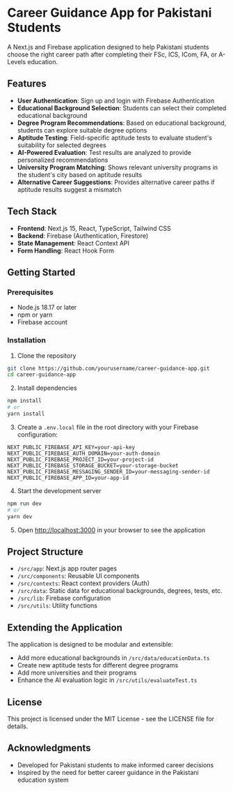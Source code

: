 # Career Guidance App for Pakistani Students

A Next.js and Firebase application designed to help Pakistani students choose the right career path after completing their FSc, ICS, ICom, FA, or A-Levels education.

## Features

- **User Authentication**: Sign up and login with Firebase Authentication
- **Educational Background Selection**: Students can select their completed educational background
- **Degree Program Recommendations**: Based on educational background, students can explore suitable degree options
- **Aptitude Testing**: Field-specific aptitude tests to evaluate student's suitability for selected degrees
- **AI-Powered Evaluation**: Test results are analyzed to provide personalized recommendations
- **University Program Matching**: Shows relevant university programs in the student's city based on aptitude results
- **Alternative Career Suggestions**: Provides alternative career paths if aptitude results suggest a mismatch

## Tech Stack

- **Frontend**: Next.js 15, React, TypeScript, Tailwind CSS
- **Backend**: Firebase (Authentication, Firestore)
- **State Management**: React Context API
- **Form Handling**: React Hook Form

## Getting Started

### Prerequisites

- Node.js 18.17 or later
- npm or yarn
- Firebase account

### Installation

1. Clone the repository
```bash
git clone https://github.com/yourusername/career-guidance-app.git
cd career-guidance-app
```

2. Install dependencies
```bash
npm install
# or
yarn install
```

3. Create a `.env.local` file in the root directory with your Firebase configuration:
```
NEXT_PUBLIC_FIREBASE_API_KEY=your-api-key
NEXT_PUBLIC_FIREBASE_AUTH_DOMAIN=your-auth-domain
NEXT_PUBLIC_FIREBASE_PROJECT_ID=your-project-id
NEXT_PUBLIC_FIREBASE_STORAGE_BUCKET=your-storage-bucket
NEXT_PUBLIC_FIREBASE_MESSAGING_SENDER_ID=your-messaging-sender-id
NEXT_PUBLIC_FIREBASE_APP_ID=your-app-id
```

4. Start the development server
```bash
npm run dev
# or
yarn dev
```

5. Open [http://localhost:3000](http://localhost:3000) in your browser to see the application

## Project Structure

- `/src/app`: Next.js app router pages
- `/src/components`: Reusable UI components
- `/src/contexts`: React context providers (Auth)
- `/src/data`: Static data for educational backgrounds, degrees, tests, etc.
- `/src/lib`: Firebase configuration
- `/src/utils`: Utility functions

## Extending the Application

The application is designed to be modular and extensible:

- Add more educational backgrounds in `/src/data/educationData.ts`
- Create new aptitude tests for different degree programs
- Add more universities and their programs
- Enhance the AI evaluation logic in `/src/utils/evaluateTest.ts`

## License

This project is licensed under the MIT License - see the LICENSE file for details.

## Acknowledgments

- Developed for Pakistani students to make informed career decisions
- Inspired by the need for better career guidance in the Pakistani education system
